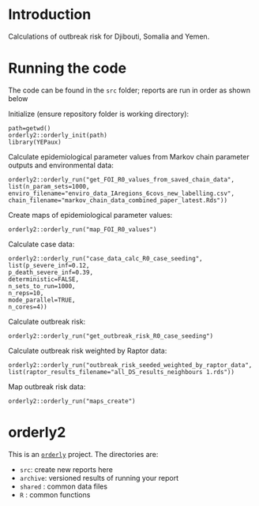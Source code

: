 # Introduction

Calculations of outbreak risk for Djibouti, Somalia and Yemen.

# Running the code

The code can be found in the `src` folder; reports are run in order as shown below

Initialize (ensure repository folder is working directory):

`path=getwd()`\
`orderly2::orderly_init(path)`\
`library(YEPaux)`

Calculate epidemiological parameter values from Markov chain parameter outputs and environmental data:

`orderly2::orderly_run("get_FOI_R0_values_from_saved_chain_data",`\
`list(n_param_sets=1000,`\
`enviro_filename="enviro_data_IAregions_6covs_new_labelling.csv",`\
`chain_filename="markov_chain_data_combined_paper_latest.Rds"))`

Create maps of epidemiological parameter values:

`orderly2::orderly_run("map_FOI_R0_values")`

Calculate case data:

`orderly2::orderly_run("case_data_calc_R0_case_seeding",`\
`list(p_severe_inf=0.12,`\
`p_death_severe_inf=0.39,`\
`deterministic=FALSE,`\
`n_sets_to_run=1000,`\
`n_reps=10,`\
`mode_parallel=TRUE,`\
`n_cores=4))`

Calculate outbreak risk:

`orderly2::orderly_run("get_outbreak_risk_R0_case_seeding")`

Calculate outbreak risk weighted by Raptor data:

`orderly2::orderly_run("outbreak_risk_seeded_weighted_by_raptor_data",`\
`list(raptor_results_filename="all_DS_results_neighbours 1.rds"))`

Map outbreak risk data:

`orderly2::orderly_run("maps_create")`

# orderly2

This is an [`orderly`](https://mrc-ide.github.io/orderly2/index.html) project. The directories are:

-   `src`: create new reports here
-   `archive`: versioned results of running your report
-   `shared` : common data files
-   `R` : common functions
